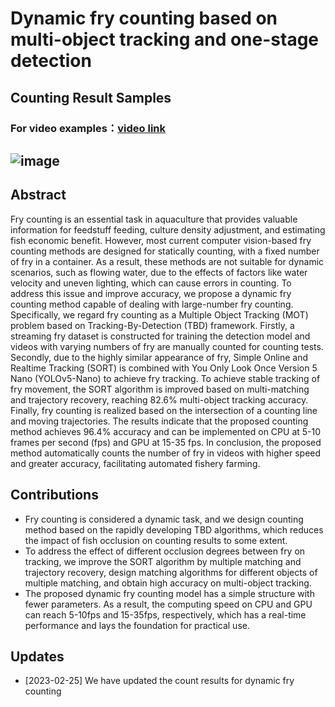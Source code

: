 # Dynamic fry counting based on multi-object tracking and one-stage detection
## Counting Result Samples

### For video examples：[video link](https://github.com/hanyuyaa/Dynamic-fry-counting/blob/master/Samples/videos/counting.mp4)
![image](https://github.com/hanyuyaa/Dynamic-fry-counting/blob/master/Samples/videos/video.gif)
---
## Abstract
Fry counting is an essential task in aquaculture that provides valuable information for feedstuff feeding, culture density adjustment, and estimating fish economic benefit. However, most current computer vision-based fry counting methods are designed for statically counting, with a fixed number of fry in a container. As a result, these methods are not suitable for dynamic scenarios, such as flowing water, due to the effects of factors like water velocity and uneven lighting, which can cause errors in counting. To address this issue and improve accuracy, we propose a dynamic fry counting method capable of dealing with large-number fry counting. Specifically, we regard fry counting as a Multiple Object Tracking (MOT) problem based on Tracking-By-Detection (TBD) framework. Firstly, a streaming fry dataset is constructed for training the detection model and videos with varying numbers of fry are manually counted for counting tests. Secondly, due to the highly similar appearance of fry, Simple Online and Realtime Tracking (SORT) is combined with You Only Look Once Version 5 Nano (YOLOv5-Nano) to achieve fry tracking. To achieve stable tracking of fry movement, the SORT algorithm is improved based on multi-matching and trajectory recovery, reaching 82.6% multi-object tracking accuracy. Finally, fry counting is realized based on the intersection of a counting line and moving trajectories. The results indicate that the proposed counting method achieves 96.4% accuracy and can be implemented on CPU at 5-10 frames per second (fps) and GPU at 15-35 fps. In conclusion, the proposed method automatically counts the number of fry in videos with higher speed and greater accuracy, facilitating automated fishery farming.

## Contributions
* Fry counting is considered a dynamic task, and we design counting method based on the rapidly developing TBD algorithms, which reduces the impact of fish occlusion on counting results to some extent.  
* To address the effect of different occlusion degrees between fry on tracking, we improve the SORT algorithm by multiple matching and trajectory recovery, design matching algorithms for different objects of multiple matching, and obtain high accuracy on multi-object tracking.
* The proposed dynamic fry counting model has a simple structure with fewer parameters. As a result, the computing speed on CPU and GPU can reach 5-10fps and 15-35fps, respectively, which has a real-time performance and lays the foundation for practical use.

## Updates
* [2023-02-25] We have updated the count results for dynamic fry counting


